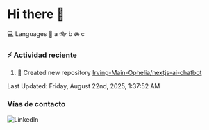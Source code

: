 # Hi there 👋

:computer: Languages
:pencil: a
:eyeglasses: b
:oncoming_automobile: c

### :zap: Actividad reciente
<!--RECENT_ACTIVITY:start-->
1. 📔 Created new repository [Irving-Main-Ophelia/nextjs-ai-chatbot](https://github.com/Irving-Main-Ophelia/nextjs-ai-chatbot)<br>
<!--RECENT_ACTIVITY:end-->
<!--RECENT_ACTIVITY:last_update-->
Last Updated: Friday, August 22nd, 2025, 1:37:52 AM
<!--RECENT_ACTIVITY:last_update_end-->

### Vías de contacto

![LinkedIn](https://www.linkedin.com/in/irving-hernández-226846205/)
